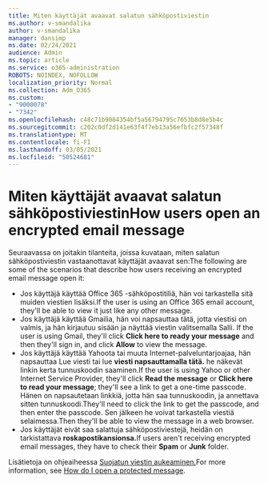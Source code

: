 ```yaml
---
title: Miten käyttäjät avaavat salatun sähköpostiviestin
ms.author: v-smandalika
author: v-smandalika
manager: dansimp
ms.date: 02/24/2021
audience: Admin
ms.topic: article
ms.service: o365-administration
ROBOTS: NOINDEX, NOFOLLOW
localization_priority: Normal
ms.collection: Adm_O365
ms.custom:
- "9000078"
- "7342"
ms.openlocfilehash: c48c71b9084354bf5a56794795c7653b8d8e5b4c
ms.sourcegitcommit: c202c0df2d141e63f4f7eb13a56efbfc2f57348f
ms.translationtype: MT
ms.contentlocale: fi-FI
ms.lasthandoff: 03/05/2021
ms.locfileid: "50524681"
---
```

# <a name="how-users-open-an-encrypted-email-message"></a><span data-ttu-id="819ff-102">Miten käyttäjät avaavat salatun sähköpostiviestin</span><span class="sxs-lookup"><span data-stu-id="819ff-102">How users open an encrypted email message</span></span>

<span data-ttu-id="819ff-103">Seuraavassa on joitakin tilanteita, joissa kuvataan, miten salatun sähköpostiviestin vastaanottavat käyttäjät avaavat sen:</span><span class="sxs-lookup"><span data-stu-id="819ff-103">The following are some of the scenarios that describe how users receiving an encrypted email message open it:</span></span>

- <span data-ttu-id="819ff-104">Jos käyttäjä käyttää Office 365 -sähköpostitiliä, hän voi tarkastella sitä muiden viestien lisäksi.</span><span class="sxs-lookup"><span data-stu-id="819ff-104">If the user is using an Office 365 email account, they'll be able to view it just like any other message.</span></span>
- <span data-ttu-id="819ff-105">Jos käyttäjä käyttää Gmailia, hän  voi napsauttaa tätä, jotta viestisi on valmis, ja hän kirjautuu sisään ja näyttää viestin valitsemalla Salli. </span><span class="sxs-lookup"><span data-stu-id="819ff-105">If the user is using Gmail, they'll click **Click here to ready your message** and then they'll sign in, and click **Allow** to view the message.</span></span>
- <span data-ttu-id="819ff-106">Jos käyttäjä käyttää Yahoota tai muuta Internet-palveluntarjoajaa, hän napsauttaa Lue viesti tai lue **viesti napsauttamalla tätä.**  he näkevät linkin kerta tunnuskoodin saaminen.</span><span class="sxs-lookup"><span data-stu-id="819ff-106">If the user is using Yahoo or other Internet Service Provider, they'll click **Read the message** or **Click here to read your message**; they'll see a link to get a one-time passcode.</span></span> <span data-ttu-id="819ff-107">Hänen on napsautetaan linkkiä, jotta hän saa tunnuskoodin, ja annettava sitten tunnuskoodi.</span><span class="sxs-lookup"><span data-stu-id="819ff-107">They'll need to click the link to get the passcode, and then enter the passcode.</span></span> <span data-ttu-id="819ff-108">Sen jälkeen he voivat tarkastella viestiä selaimessa.</span><span class="sxs-lookup"><span data-stu-id="819ff-108">Then they'll be able to view the message in a web browser.</span></span>
- <span data-ttu-id="819ff-109">Jos käyttäjät eivät saa salattuja sähköpostiviestejä, heidän on  tarkistattava **roskapostikansionsa.**</span><span class="sxs-lookup"><span data-stu-id="819ff-109">If users aren't receiving encrypted email messages, they have to check their **Spam** or **Junk** folder.</span></span>

<span data-ttu-id="819ff-110">Lisätietoja on ohjeaiheessa [Suojatun viestin aukeaminen.](https://support.microsoft.com/topic/how-do-i-open-a-protected-message-1157a286-8ecc-4b1e-ac43-2a608fbf3098)</span><span class="sxs-lookup"><span data-stu-id="819ff-110">For more information, see [How do I open a protected message](https://support.microsoft.com/topic/how-do-i-open-a-protected-message-1157a286-8ecc-4b1e-ac43-2a608fbf3098).</span></span>